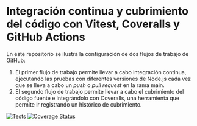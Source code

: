 # Integración continua y cubrimiento del código con Vitest, Coveralls y GitHub Actions

En este repositorio se ilustra la configuración de dos flujos de trabajo de GitHub:

1. El primer flujo de trabajo permite llevar a cabo integración continua, ejecutando las pruebas con diferentes
versiones de Node.js cada vez que se lleva a cabo un *push* o *pull request* en la rama main.
2. El segundo flujo de trabajo permite llevar a cabo el cubrimiento del código fuente e integrándolo con
Coveralls, una herramienta que permite ir registrando un histórico de cubrimiento.

[![Tests](https://github.com/ULL-ESIT-INF-DSI-2425/coverage-coveralls-github-actions/actions/workflows/ci.yml/badge.svg)](https://github.com/JonathanMartinezPerez/coveralls/actions/workflows/ci.yml)
[![Coverage Status](https://coveralls.io/repos/github/JonathanMartinezPerez/coveralls/badge.svg?branch=main)](https://coveralls.io/github/JonathanMartinezPerez/coveralls?branch=main)
